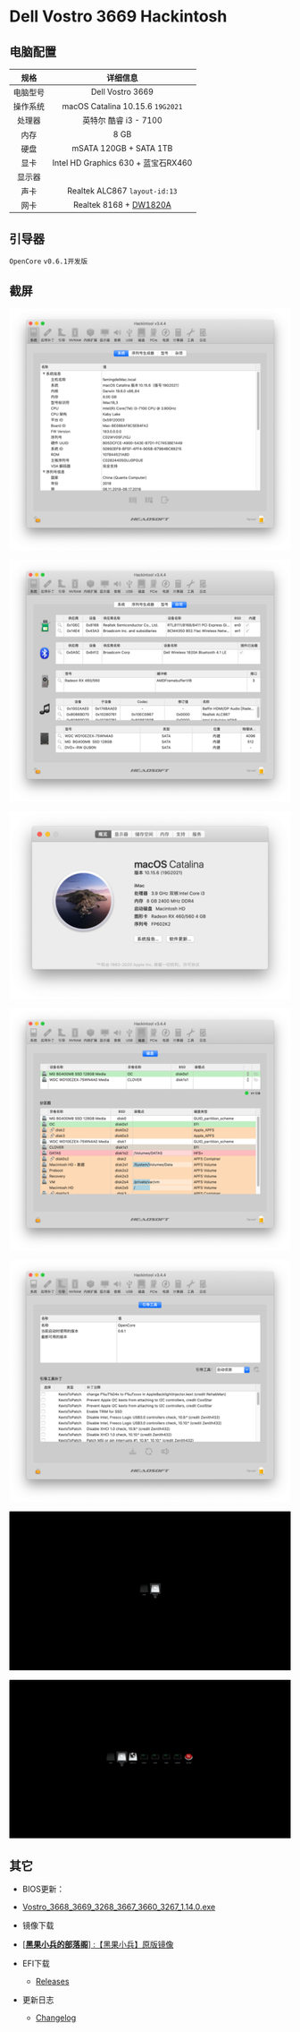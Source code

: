 # Dell Vostro 3669 Hackintosh

## 电脑配置

|   规格   |                           详细信息                           |
| :------: | :----------------------------------------------------------: |
| 电脑型号 |                       Dell Vostro 3669                       |
| 操作系统 |               macOS Catalina 10.15.6 `19G2021`               |
|  处理器  |                    英特尔 酷睿 i3 - 7100                     |
|   内存   |                             8 GB                             |
|   硬盘   |                    mSATA 120GB + SATA 1TB                    |
|   显卡   |             Intel HD Graphics 630 + 蓝宝石RX460              |
|  显示器  |                                                              |
|   声卡   |                Realtek ALC867 `layout-id:13`                 |
|   网卡   | Realtek 8168 +  [DW1820A ](https://blog.daliansky.net/DW1820A_BCM94350ZAE-driver-inserts-the-correct-posture.html) |

## 引导器

`OpenCore` `v0.6.1开发版`

## 截屏

![Hackintosh](./ScreenShots/Hackintosh.png)

![Misc](./ScreenShots/Misc.png)

![19G2021](./ScreenShots/19G2021.png)

![Dual_EFI](./ScreenShots/Dual_EFI.png)

![OpenCore_v0.6.1](./ScreenShots/OpenCore_v0.6.1.png)

![OC_v0.6.1](./ScreenShots/OC_v0.6.1.png)

![OC_v0.6.1_Tools](./ScreenShots/OC_v0.6.1_Tools.png)

## 其它

- BIOS更新：
-  [Vostro_3668_3669_3268_3667_3660_3267_1.14.0.exe](./BIOS/Vostro_3668_3669_3268_3667_3660_3267_1.14.0.exe) 
- 镜像下载
- [[**黑果小兵的部落阁**] :【黑果小兵】原版镜像](https://blog.daliansky.net/categories/下载/镜像/)
- EFI下载

  - [Releases](./releases)
- 更新日志  

  - [Changelog](Changelog.md)

